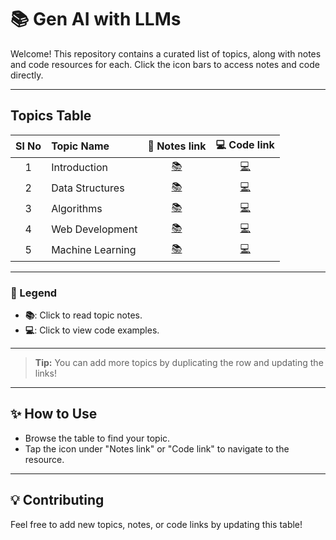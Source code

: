 # 📚 Gen AI with LLMs

Welcome! This repository contains a curated list of topics, along with notes and code resources for each. Click the icon bars to access notes and code directly.

---

## Topics Table

| Sl No | Topic Name        | 📖 Notes link | 💻 Code link |
|:-----:|:------------------|:-------------:|:------------:|
| 1     | Introduction      | [📚](https://example.com/notes/introduction) | [💻](https://example.com/code/introduction) |
| 2     | Data Structures   | [📚](https://example.com/notes/data-structures) | [💻](https://example.com/code/data-structures) |
| 3     | Algorithms        | [📚](https://example.com/notes/algorithms) | [💻](https://example.com/code/algorithms) |
| 4     | Web Development   | [📚](https://example.com/notes/web-development) | [💻](https://example.com/code/web-development) |
| 5     | Machine Learning  | [📚](https://example.com/notes/machine-learning) | [💻](https://example.com/code/machine-learning) |

---

### 🔗 Legend
- **📚**: Click to read topic notes.
- **💻**: Click to view code examples.

---

> **Tip:** You can add more topics by duplicating the row and updating the links!

---

## ✨ How to Use

- Browse the table to find your topic.
- Tap the icon under "Notes link" or "Code link" to navigate to the resource.

---

## 💡 Contributing

Feel free to add new topics, notes, or code links by updating this table!
